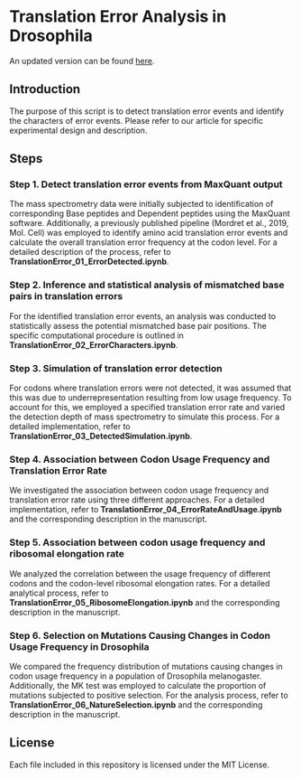 # Translation Error Analysis in Drosophila
An updated version can be found [here](https://zenodo.org/records/12730416).
## Introduction
The purpose of this script is to detect translation error events and identify the characters of error events. Please refer to our article for specific experimental design and description.

## Steps

### Step 1. Detect translation error events from MaxQuant output
The mass spectrometry data were initially subjected to identification of corresponding Base peptides and Dependent peptides using the MaxQuant software. Additionally, a previously published pipeline (Mordret et al., 2019, Mol. Cell) was employed to identify amino acid translation error events and calculate the overall translation error frequency at the codon level. For a detailed description of the process, refer to **TranslationError_01_ErrorDetected.ipynb**.

### Step 2. Inference and statistical analysis of mismatched base pairs in translation errors
For the identified translation error events, an analysis was conducted to statistically assess the potential mismatched base pair positions. The specific computational procedure is outlined in **TranslationError_02_ErrorCharacters.ipynb**.

### Step 3. Simulation of translation error detection
For codons where translation errors were not detected, it was assumed that this was due to underrepresentation resulting from low usage frequency. To account for this, we employed a specified translation error rate and varied the detection depth of mass spectrometry to simulate this process. For a detailed implementation, refer to **TranslationError_03_DetectedSimulation.ipynb**.

### Step 4. Association between Codon Usage Frequency and Translation Error Rate
We investigated the association between codon usage frequency and translation error rate using three different approaches. For a detailed implementation, refer to **TranslationError_04_ErrorRateAndUsage.ipynb** and the corresponding description in the manuscript.

### Step 5. Association between codon usage frequency and ribosomal elongation rate
We analyzed the correlation between the usage frequency of different codons and the codon-level ribosomal elongation rates. For a detailed analytical process, refer to **TranslationError_05_RibosomeElongation.ipynb** and the corresponding description in the manuscript.

### Step 6. Selection on Mutations Causing Changes in Codon Usage Frequency in Drosophila
We compared the frequency distribution of mutations causing changes in codon usage frequency in a population of Drosophila melanogaster. Additionally, the MK test was employed to calculate the proportion of mutations subjected to positive selection. For the analysis process, refer to **TranslationError_06_NatureSelection.ipynb** and the corresponding description in the manuscript.

## License
Each file included in this repository is licensed under the MIT License.
